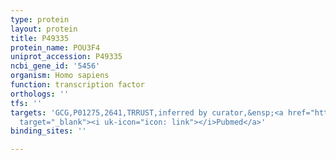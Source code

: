 ```yaml
---
type: protein
layout: protein
title: P49335
protein_name: POU3F4
uniprot_accession: P49335
ncbi_gene_id: '5456'
organism: Homo sapiens
function: transcription factor
orthologs: ''
tfs: ''
targets: 'GCG,P01275,2641,TRRUST,inferred by curator,&ensp;<a href="https://www.ncbi.nlm.nih.gov/pubmed/?term=21824252%5Buid%5D+OR+29087512%5Buid%5D"
  target="_blank"><i uk-icon="icon: link"></i>Pubmed</a>'
binding_sites: ''

---
```

